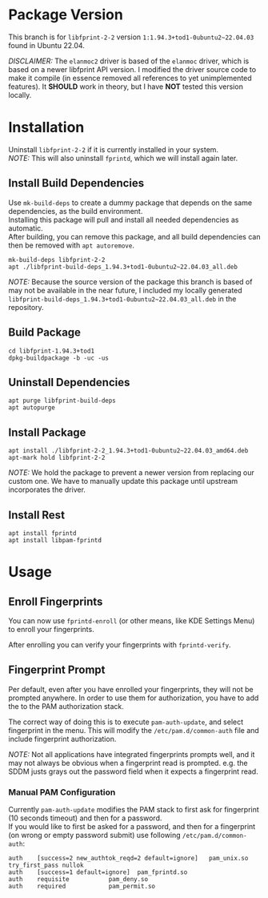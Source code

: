 # Package Version

This branch is for `libfprint-2-2` version `1:1.94.3+tod1-0ubuntu2~22.04.03` found in Ubuntu 22.04.

*DISCLAIMER:* The `elanmoc2` driver is based of the `elanmoc` driver, which is based on a newer libfprint API version. I modified the driver source code to make it compile (in essence removed all references to yet unimplemented features). It **SHOULD** work in theory, but I have **NOT** tested this version locally.

# Installation

Uninstall `libfprint-2-2` if it is currently installed in your system.  
*NOTE:* This will also uninstall `fprintd`, which we will install again later.


## Install Build Dependencies

Use `mk-build-deps` to create a dummy package that depends on the same dependencies, as the build environment.  
Installing this package will pull and install all needed dependencies as automatic.  
After building, you can remove this package, and all build dependencies can then be removed with `apt autoremove`.

```
mk-build-deps libfprint-2-2
apt ./libfprint-build-deps_1.94.3+tod1-0ubuntu2~22.04.03_all.deb
```
*NOTE:* Because the source version of the package this branch is based of may not be available in the near future,
I included my locally generated `libfprint-build-deps_1.94.3+tod1-0ubuntu2~22.04.03_all.deb` in the repository.

## Build Package

```
cd libfprint-1.94.3+tod1
dpkg-buildpackage -b -uc -us

```

## Uninstall Dependencies

```
apt purge libfprint-build-deps
apt autopurge
```


## Install Package

```
apt install ./libfprint-2-2_1.94.3+tod1-0ubuntu2~22.04.03_amd64.deb
apt-mark hold libfprint-2-2
```
*NOTE:* We hold the package to prevent a newer version from replacing our custom one. We have to manually update this package until upstream incorporates the driver.

## Install Rest

```
apt install fprintd
apt install libpam-fprintd
```

# Usage

## Enroll Fingerprints

You can now use `fprintd-enroll` (or other means, like KDE Settings Menu) to enroll your fingerprints.

After enrolling you can verify your fingerprints with `fprintd-verify`.

## Fingerprint Prompt

Per default, even after you have enrolled your fingerprints, they will not be prompted anywhere.
In order to use them for authorization, you have to add the to the PAM authorization stack.

The correct way of doing this is to execute `pam-auth-update`, and select fingerprint in the menu.
This will modify the `/etc/pam.d/common-auth` file and include fingerprint authorization.

*NOTE:* Not all applications have integrated fingerprints prompts well, and it may not always be obvious when a fingerprint read is prompted.
e.g. the SDDM justs grays out the password field when it expects a fingerprint read.

### Manual PAM Configuration
Currently `pam-auth-update` modifies the PAM stack to first ask for fingerprint (10 seconds timeout) and then for a password.  
If you would like to first be asked for a password, and then for a fingerprint (on wrong or empty password submit) use following
`/etc/pam.d/common-auth`:
```
auth	[success=2 new_authtok_reqd=2 default=ignore]	pam_unix.so try_first_pass nullok
auth	[success=1 default=ignore]	pam_fprintd.so
auth	requisite			pam_deny.so
auth	required			pam_permit.so
```

